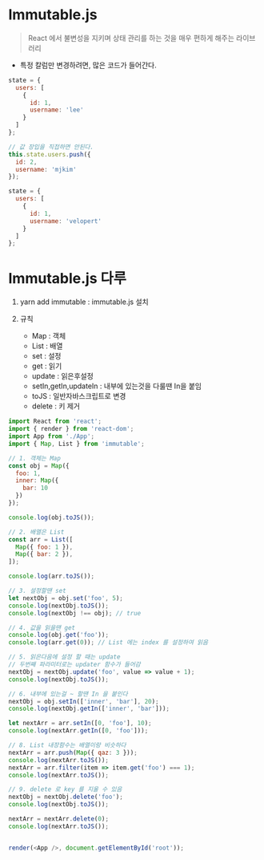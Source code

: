 # Immutable.js

> React 에서 불변성을 지키며 상태 관리를 하는 것을 매우 편하게 해주는 라이브러리

- 특정 칼럼만 변경하려면, 많은 코드가 들어간다.

```javascript 1.8
state = {
  users: [
    {
      id: 1,
      username: 'lee'
    }
  ]
};

// 값 장입을 직접하면 안된다.
this.state.users.push({ 
  id: 2, 
  username: 'mjkim' 
});
```

```javascript 1.8
state = {
  users: [
    {
      id: 1,
      username: 'velopert'
    }
  ]
};

```

# Immutable.js 다루

1. yarn add immutable : immutable.js 설치

2. 규칙
    - Map : 객체 
    - List : 배열 
    - set : 설정 
    - get : 읽기 
    - update : 읽은후설정 
    - setIn,getIn,updateIn : 내부에 있는것을 다룰땐 In을 붙임
    - toJS : 일반자바스크립트로 변경
    - delete : 키 제거
    
```javascript 1.8
import React from 'react';
import { render } from 'react-dom';
import App from './App';
import { Map, List } from 'immutable';

// 1. 객체는 Map
const obj = Map({
  foo: 1,
  inner: Map({
    bar: 10
  })
});

console.log(obj.toJS());

// 2. 배열은 List
const arr = List([
  Map({ foo: 1 }),
  Map({ bar: 2 }),
]);

console.log(arr.toJS());

// 3. 설정할땐 set
let nextObj = obj.set('foo', 5);
console.log(nextObj.toJS());
console.log(nextObj !== obj); // true

// 4. 값을 읽을땐 get
console.log(obj.get('foo'));
console.log(arr.get(0)); // List 에는 index 를 설정하여 읽음

// 5. 읽은다음에 설정 할 때는 update
// 두번째 파라미터로는 updater 함수가 들어감 
nextObj = nextObj.update('foo', value => value + 1);
console.log(nextObj.toJS());

// 6. 내부에 있는걸 ~ 할땐 In 을 붙인다
nextObj = obj.setIn(['inner', 'bar'], 20);
console.log(nextObj.getIn(['inner', 'bar']));

let nextArr = arr.setIn([0, 'foo'], 10);
console.log(nextArr.getIn([0, 'foo']));

// 8. List 내장함수는 배열이랑 비슷하다
nextArr = arr.push(Map({ qaz: 3 }));
console.log(nextArr.toJS());
nextArr = arr.filter(item => item.get('foo') === 1);
console.log(nextArr.toJS());

// 9. delete 로 key 를 지울 수 있음
nextObj = nextObj.delete('foo');
console.log(nextObj.toJS());

nextArr = nextArr.delete(0);
console.log(nextArr.toJS());


render(<App />, document.getElementById('root'));
```

